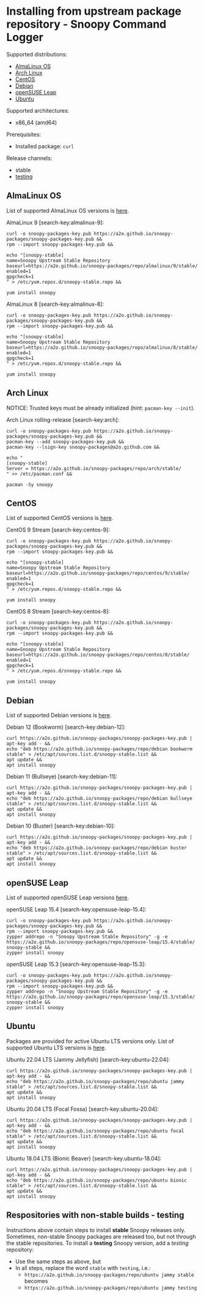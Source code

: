 # Installing from upstream package repository - Snoopy Command Logger

Supported distributions:
* [AlmaLinux OS](#almalinux-os)
* [Arch Linux](#arch-linux)
* [CentOS](#centos)
* [Debian](#debian)
* [openSUSE Leap](#opensuse-leap)
* [Ubuntu](ubuntu)

Supported architectures:
* x86_64 (amd64)

Prerequisites:
* Installed package: `curl`

Release channels:
* stable
* [testing](#repositories-with-non-stable-builds-testing)



## AlmaLinux OS

List of supported AlmaLinux OS versions is [here](https://github.com/a2o/snoopy-packages/tree/master/repo/almalinux).

AlmaLinux 9 [search-key:almalinux-9]:
```shell
curl -o snoopy-packages-key.pub https://a2o.github.io/snoopy-packages/snoopy-packages-key.pub &&
rpm --import snoopy-packages-key.pub &&

echo "[snoopy-stable]
name=Snoopy Upstream Stable Repository
baseurl=https://a2o.github.io/snoopy-packages/repo/almalinux/9/stable/
enabled=1
gpgcheck=1
" > /etc/yum.repos.d/snoopy-stable.repo &&

yum install snoopy
```

AlmaLinux 8 [search-key:almalinux-8]:
```shell
curl -o snoopy-packages-key.pub https://a2o.github.io/snoopy-packages/snoopy-packages-key.pub &&
rpm --import snoopy-packages-key.pub &&

echo "[snoopy-stable]
name=Snoopy Upstream Stable Repository
baseurl=https://a2o.github.io/snoopy-packages/repo/almalinux/8/stable/
enabled=1
gpgcheck=1
" > /etc/yum.repos.d/snoopy-stable.repo &&

yum install snoopy
```



## Arch Linux

NOTICE: Trusted keys must be already initialized (hint: `pacman-key --init`).

Arch Linux rolling-release [search-key:arch]:
```shell
curl -o snoopy-packages-key.pub https://a2o.github.io/snoopy-packages/snoopy-packages-key.pub &&
pacman-key --add snoopy-packages-key.pub &&
pacman-key --lsign-key snoopy-packages@a2o.github.com &&

echo "
[snoopy-stable]
Server = https://a2o.github.io/snoopy-packages/repo/arch/stable/
" >> /etc/pacman.conf &&

pacman -Sy snoopy
```



## CentOS

List of supported CentOS versions is [here](https://github.com/a2o/snoopy-packages/tree/master/repo/centos).

CentOS 9 Stream [search-key:centos-9]:
```shell
curl -o snoopy-packages-key.pub https://a2o.github.io/snoopy-packages/snoopy-packages-key.pub &&
rpm --import snoopy-packages-key.pub &&

echo "[snoopy-stable]
name=Snoopy Upstream Stable Repository
baseurl=https://a2o.github.io/snoopy-packages/repo/centos/9/stable/
enabled=1
gpgcheck=1
" > /etc/yum.repos.d/snoopy-stable.repo &&

yum install snoopy
```

CentOS 8 Stream [search-key:centos-8]:
```shell
curl -o snoopy-packages-key.pub https://a2o.github.io/snoopy-packages/snoopy-packages-key.pub &&
rpm --import snoopy-packages-key.pub &&

echo "[snoopy-stable]
name=Snoopy Upstream Stable Repository
baseurl=https://a2o.github.io/snoopy-packages/repo/centos/8/stable/
enabled=1
gpgcheck=1
" > /etc/yum.repos.d/snoopy-stable.repo &&

yum install snoopy
```



## Debian

List of supported Debian versions is [here](https://github.com/a2o/snoopy-packages/tree/master/repo/debian/dists).

Debian 12 (Bookworm) [search-key:debian-12]:
```shell
curl https://a2o.github.io/snoopy-packages/snoopy-packages-key.pub | apt-key add - &&
echo "deb https://a2o.github.io/snoopy-packages/repo/debian bookworm stable" > /etc/apt/sources.list.d/snoopy-stable.list &&
apt update &&
apt install snoopy
```

Debian 11 (Bullseye) [search-key:debian-11]:
```shell
curl https://a2o.github.io/snoopy-packages/snoopy-packages-key.pub | apt-key add - &&
echo "deb https://a2o.github.io/snoopy-packages/repo/debian bullseye stable" > /etc/apt/sources.list.d/snoopy-stable.list &&
apt update &&
apt install snoopy
```

Debian 10 (Buster) [search-key:debian-10]:
```shell
curl https://a2o.github.io/snoopy-packages/snoopy-packages-key.pub | apt-key add - &&
echo "deb https://a2o.github.io/snoopy-packages/repo/debian buster stable" > /etc/apt/sources.list.d/snoopy-stable.list &&
apt update &&
apt install snoopy
```



## openSUSE Leap

List of supported openSUSE Leap versions [here](https://github.com/a2o/snoopy-packages/tree/master/repo/opensuse-leap).

openSUSE Leap 15.4 [search-key:opensuse-leap-15.4]:
```shell
curl -o snoopy-packages-key.pub https://a2o.github.io/snoopy-packages/snoopy-packages-key.pub &&
rpm --import snoopy-packages-key.pub &&
zypper addrepo -n "Snoopy Upstream Stable Repository" -g -e https://a2o.github.io/snoopy-packages/repo/opensuse-leap/15.4/stable/ snoopy-stable &&
zypper install snoopy
```

openSUSE Leap 15.3 [search-key:opensuse-leap-15.3]:
```shell
curl -o snoopy-packages-key.pub https://a2o.github.io/snoopy-packages/snoopy-packages-key.pub &&
rpm --import snoopy-packages-key.pub &&
zypper addrepo -n "Snoopy Upstream Stable Repository" -g -e https://a2o.github.io/snoopy-packages/repo/opensuse-leap/15.3/stable/ snoopy-stable &&
zypper install snoopy
```



## Ubuntu

Packages are provided for active Ubuntu LTS versions only.
List of supported Ubuntu LTS versions is [here](https://github.com/a2o/snoopy-packages/tree/master/repo/ubuntu/dists).

Ubuntu 22.04 LTS (Jammy Jellyfish) [search-key:ubuntu-22.04]:
```shell
curl https://a2o.github.io/snoopy-packages/snoopy-packages-key.pub | apt-key add - &&
echo "deb https://a2o.github.io/snoopy-packages/repo/ubuntu jammy stable" > /etc/apt/sources.list.d/snoopy-stable.list &&
apt update &&
apt install snoopy
```

Ubuntu 20.04 LTS (Focal Fossa) [search-key:ubuntu-20.04]:
```shell
curl https://a2o.github.io/snoopy-packages/snoopy-packages-key.pub | apt-key add - &&
echo "deb https://a2o.github.io/snoopy-packages/repo/ubuntu focal stable" > /etc/apt/sources.list.d/snoopy-stable.list &&
apt update &&
apt install snoopy
```

Ubuntu 18.04 LTS (Bionic Beaver) [search-key:ubuntu-18.04]:
```shell
curl https://a2o.github.io/snoopy-packages/snoopy-packages-key.pub | apt-key add - &&
echo "deb https://a2o.github.io/snoopy-packages/repo/ubuntu bionic stable" > /etc/apt/sources.list.d/snoopy-stable.list &&
apt update &&
apt install snoopy
```



## Respositories with non-stable builds - testing

Instructions above contain steps to install **stable** Snoopy releases only.
Sometimes, non-stable Snoopy packages are released too, but not through the stable repositories.
To install a **testing** Snoopy version, add a _testing_ repository:
- Use the same steps as above, but
- In all steps, replace the word `stable` with `testing`, i.e.:
  - `https://a2o.github.io/snoopy-packages/repo/ubuntu jammy stable` becomes
  - `https://a2o.github.io/snoopy-packages/repo/ubuntu jammy testing`
